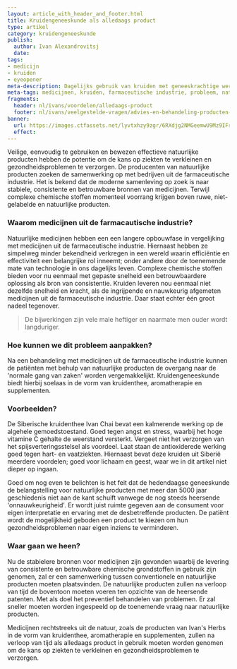 ```yaml
---
layout: article_with_header_and_footer.html
title: Kruidengeneeskunde als alledaags product
type: artikel
category: kruidengeneeskunde
publish:
  author: Ivan Alexandrovitsj
  date: 
tags:
- medicijn
- kruiden
- eyeopener
meta-description: Dagelijks gebruik van kruiden met geneeskrachtige werking? Maak kennis met de producten van Ivan's Herbs.
meta-tags: medicijnen, kruiden, farmaceutische industrie, probleem, natuurlijk, product, kruidenthee, aromatherapie, supplement, kruidengeneeskunde, angst, stress
fragments:
  header: nl/ivans/voordelen/alledaags-product
  footer: nl/ivans/veelgestelde-vragen/advies-en-behandeling-producten-ivans-herbs
banner: 
  url: https://images.ctfassets.net/lyvtxhzy9zgr/6RXdjg2NMGeemwU9Mz9IFr/8292e1d2ef8b74ef5deefbcbfe26faf0/16.png?fm=jpg&q=50
  effect:
---
```

Veilige, eenvoudig te gebruiken en bewezen effectieve natuurlijke producten hebben de potentie om de kans op ziekten te verkleinen en gezondheidsproblemen te verzorgen. De producenten van natuurlijke producten zoeken de samenwerking op met bedrijven uit de farmaceutische industrie. Het is bekend dat de moderne samenleving op zoek is naar stabiele, consistente en betrouwbare bronnen van medicijnen. Terwijl complexe chemische stoffen momenteel voorrang krijgen boven ruwe, niet-gelabelde en natuurlijke producten.

### Waarom medicijnen uit de farmacautische industrie? 
Natuurlijke medicijnen hebben een een langere opbouwfase in vergelijking met medicijnen uit de farmaceutische industrie. Hiernaast hebben ze simpelweg minder bekendheid verkregen in een wereld waarin efficiëntie en effectiviteit een belangrijke rol inneemt; onder andere door de toenemende mate van technologie in ons dagelijks leven. Complexe chemische stoffen bieden voor nu eenmaal met gepaste snelheid een betrouwbaardere oplossing als bron van consistentie. Kruiden leveren nou eenmaal niet dezelfde snelheid en kracht, als de ingrijpende en nauwkeurig afgemeten medicijnen uit de farmaceutische industrie. Daar staat echter één groot nadeel tegenover. 

> De bijwerkingen zijn vele male heftiger en naarmate men ouder wordt langduriger. 

### Hoe kunnen we dit probleem aanpakken? 
Na een behandeling met medicijnen uit de farmaceutische industrie kunnen de patiënten met behulp van natuurlijke producten de overgang naar de 'normale gang van zaken' worden vergemakkelijkt. Kruidengeneeskunde biedt hierbij soelaas in de vorm van kruidenthee, aromatherapie en supplementen. 

### Voorbeelden? 
De Siberische kruidenthee Ivan Chai bevat een kalmerende werking op de algehele gemoedstoestand. Goed tegen angst en stress, waarbij het hoge vitamine C gehalte de weerstand versterkt. Vergeet niet het verzorgen van het spijsverteringsstelsel als voordeel. Laat staan de antioxiderede werking goed tegen hart- en vaatziekten. Hiernaast bevat deze kruiden uit Siberië meerdere voordelen; goed voor lichaam en geest, waar we in dit artikel niet dieper op ingaan.

Goed om nog even te belichten is het feit dat de hedendaagse geneeskunde de belangstelling voor natuurlijke producten met meer dan 5000 jaar geschiedenis niet aan de kant schuift vanwege de nog steeds heersende 'onnauwkeurigheid'. Er wordt juist ruimte gegeven aan de consument voor eigen interpretatie en ervaring met de desbetreffende producten. De patiënt wordt de mogelijkheid geboden een product te kiezen om hun gezondheidsproblemen naar eigen inziens te verminderen.

### Waar gaan we heen?
Nu de stabielere bronnen voor medicijnen zijn gevonden waarbij de levering van consistente en betrouwbare chemische grondstoffen in gebruik zijn genomen, zal er een samenwerking tussen conventionele en natuurlijke producten moeten plaatsvinden. De natuurlijke producten zullen na verloop van tijd de boventoon moeten voeren ten opzichte van de heersende patenten. Met als doel het preventief behandelen van problemen. Er zal sneller moeten worden ingespeeld op de toenemende vraag naar natuurlijke producten. 

Medicijnen rechtstreeks uit de natuur, zoals de producten van Ivan's Herbs in de vorm van kruidenthee, aromatherapie en supplementen, zullen na verloop van tijd als alledaags product in gebruik moeten worden genomen om de kans op ziekten te verkleinen en gezondheidsproblemen te verzorgen.
